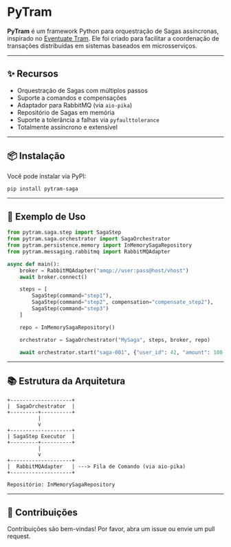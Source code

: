 # PyTram

**PyTram** é um framework Python para orquestração de Sagas assíncronas, inspirado no [Eventuate Tram](https://eventuate.io/docs/manual/eventuate-tram/). Ele foi criado para facilitar a coordenação de transações distribuídas em sistemas baseados em microsserviços.

---

## ✨ Recursos

- Orquestração de Sagas com múltiplos passos
- Suporte a comandos e compensações
- Adaptador para RabbitMQ (via `aio-pika`)
- Repositório de Sagas em memória
- Suporte a tolerância a falhas via `pyfaulttolerance`
- Totalmente assíncrono e extensível

---

## 📦 Instalação

Você pode instalar via PyPI:

```bash
pip install pytram-saga
```

---
## 🚀 Exemplo de Uso

```python
from pytram.saga.step import SagaStep
from pytram.saga.orchestrator import SagaOrchestrator
from pytram.persistence.memory import InMemorySagaRepository
from pytram.messaging.rabbitmq import RabbitMQAdapter

async def main():
    broker = RabbitMQAdapter("amqp://user:pass@host/vhost")
    await broker.connect()

    steps = [
        SagaStep(command="step1"),
        SagaStep(command="step2", compensation="compensate_step2"),
        SagaStep(command="step3")
    ]

    repo = InMemorySagaRepository()

    orchestrator = SagaOrchestrator("MySaga", steps, broker, repo)

    await orchestrator.start("saga-001", {"user_id": 42, "amount": 100.0})

```

---

## 📚 Estrutura da Arquitetura
```
+--------------------+
|  SagaOrchestrator  |
+---------+----------+
          |
          v
+--------------------+
| SagaStep Executor  |
+---------+----------+
          |
          v
+--------------------+
|  RabbitMQAdapter   | ---> Fila de Comando (via aio-pika)
+--------------------+

Repositório: InMemorySagaRepository

```
---
## 🙋 Contribuições

Contribuições são bem-vindas! Por favor, abra um issue ou envie um pull request.